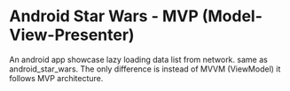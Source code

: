 # Android Star Wars - MVP (Model-View-Presenter)
An android app showcase lazy loading data list from network.
same as android_star_wars. The only difference is instead of MVVM (ViewModel) it follows MVP architecture.
